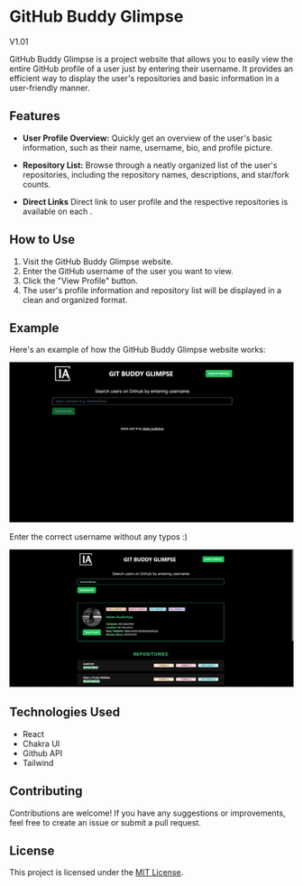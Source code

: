 # GitHub Buddy Glimpse
V1.01


GitHub Buddy Glimpse is a project website that allows you to easily view the entire GitHub profile of a user just by entering their username. It provides an efficient way to display the user's repositories and basic information in a user-friendly manner.

## Features

- **User Profile Overview:** Quickly get an overview of the user's basic information, such as their name, username, bio, and profile picture.

- **Repository List:** Browse through a neatly organized list of the user's repositories, including the repository names, descriptions, and star/fork counts.
- **Direct Links** Direct link to user profile and the respective repositories is available on each .

## How to Use

1. Visit the GitHub Buddy Glimpse website.
2. Enter the GitHub username of the user you want to view.
3. Click the "View Profile" button.
4. The user's profile information and repository list will be displayed in a clean and organized format.

## Example

Here's an example of how the GitHub Buddy Glimpse website works:

![Example1](/examples/2.png)

Enter the correct username without any typos :)


![Example2](/examples/1.png)

## Technologies Used

- React
- Chakra UI
- Github API
- Tailwind

## Contributing

Contributions are welcome! If you have any suggestions or improvements, feel free to create an issue or submit a pull request.

## License

This project is licensed under the [MIT License](/).
